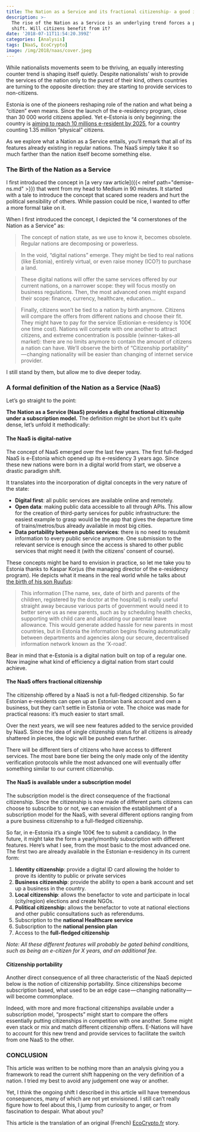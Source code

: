 ```yaml
---
title: The Nation as a Service and its fractional citizenship- a good idea?
description: >-
  The rise of the Nation as a Service is an underlying trend forces a paradigm
  shift. Will citizens benefit from it?
date: '2018-07-11T11:54:20.399Z'
categories: [Analysis]
tags: [NaaS, EcoCrypto]
image: /img/2018/naas/cover.jpeg
---
```


While nationalists movements seem to be thriving, an equally interesting counter trend is shaping itself quietly. Despite nationalists’ wish to provide the services of the nation only to the purest of their kind, others countries are turning to the opposite direction: they are starting to provide services to non-citizens.

Estonia is one of the pioneers reshaping role of the nation and what being a “citizen” even means. Since the launch of the e-residency program, close than 30 000 world citizens applied. Yet e-Estonia is only beginning: the country is [aiming to reach 10 millions e-resident by 2025](https://medium.com/e-residency-blog/happy-3rd-birthday-to-our-global-e-resident-community-7143adc73994), for a country counting 1.35 million “physical” citizens.

As we explore what a Nation as a Service entails, you’ll remark that all of its features already existing in regular nations. The NaaS simply take it so much farther than the nation itself become something else.

### The Birth of the Nation as a Service

I first introduced the concept in [a very raw article]({{< relref path="demise-ns.md" >}}) that went from my head to Medium in 90 minutes. It started with a tale to introduce the concept that scared some readers and hurt the political sensibility of others. While passion could be nice, I wanted to offer a more formal take on it.

When I first introduced the concept, I depicted the “4 cornerstones of the Nation as a Service” as:

> The concept of nation state, as we use to know it, becomes obsolete. Regular nations are decomposing or powerless.

> In the void, “digital nations” emerge. They might be tied to real nations (like Estonia), entirely virtual, or even raise money (ICO?) to purchase a land.

> These digital nations will offer the same services offered by our current nations, on a narrower scope: they will focus mostly on business regulations. Then, the most advanced ones might expand their scope: finance, currency, healthcare, education…

> Finally, citizens won’t be tied to a nation by birth anymore. Citizens will compare the offers from different nations and choose their fit. They might have to pay for the service (Estionian e-residency is 100€ one time cost). Nations will compete with one another to attract citizens, and extreme concentration is possible (winner-takes-all market): there are no limits anymore to contain the amount of citizens a nation can have. We’ll observe the birth of “Citizenship portability” — changing nationality will be easier than changing of internet service provider.

I still stand by them, but allow me to dive deeper today.

### A formal definition of the Nation as a Service (NaaS)

Let’s go straight to the point:

**The Nation as a Service (NaaS) provides a digital fractional citizenship under a subscription model.** The definition might be short but it’s quite dense, let’s unfold it methodically:

#### The NaaS is digital-native

The concept of NaaS emerged over the last few years. The first full-fledged NaaS is e-Estonia which opened up its e-residency 3 years ago. Since these new nations were born in a digital world from start, we observe a drastic paradigm shift.

It translates into the incorporation of digital concepts in the very nature of the state:

*   **Digital first**: all public services are available online and remotely.
*   **Open data**: making public data accessible to all through APIs. This allow for the creation of third-party services for public infrastructure: the easiest example to grasp would be the app that gives the departure time of trains/metros/bus already available in most big cities.
*   **Data portability between public services**: there is no need to resubmit information to every public service anymore. One submission to the relevant service is enough since the access is shared to other public services that might need it (with the citizens’ consent of course).

These concepts might be hard to envision in practice, so let me take you to Estonia thanks to Kaspar Korjus (the managing director of the e-residency program). He depicts what it means in the real world while he talks about [the birth of his son Ruufus](https://medium.com/e-residency-blog/what-is-a-nation-children-born-today-will-grow-up-with-a-radically-different-answer-b31f14403c3c):

> This information \[The name, sex, date of birth and parents of the children, registered by the doctor at the hospital\] is really useful straight away because various parts of government would need it to better serve us as new parents, such as by scheduling health checks, supporting with child care and allocating our parental leave allowance. This would generate added hassle for new parents in most countries, but in Estonia the information begins flowing automatically between departments and agencies along our secure, decentralised information network known as the ‘X-road’.

Bear in mind that e-Estonia is a digital nation built on top of a regular one. Now imagine what kind of efficiency a digital nation from start could achieve.

#### The NaaS offers fractional citizenship

The citizenship offered by a NaaS is not a full-fledged citizenship. So far Estonian e-residents can open up an Estonian bank account and own a business, but they can’t settle in Estonia or vote. The choice was made for practical reasons: it’s much easier to start small.

Over the next years, we will see new features added to the service provided by NaaS. Since the idea of single citizenship status for all citizens is already shattered in pieces, the logic will be pushed even further.

There will be different tiers of citizens who have access to different services. The most bare bone tier being the only made only of the identity verification protocols while the most advanced one will eventually offer something similar to our current citizenship.

#### The NaaS is available under a subscription model

The subscription model is the direct consequence of the fractional citizenship. Since the citizenship is now made of different parts citizens can choose to subscribe to or not, we can envision the establishment of a subscription model for the NaaS, with several different options ranging from a pure business citizenship to a full-fledged citizenship.

So far, in e-Estonia it’s a single 100€ fee to submit a candidacy. In the future, it might take the form a yearly/monthly subscription with different features. Here’s what I see, from the most basic to the most advanced one. The first two are already available in the Estonian e-residency in its current form:

1.  **Identity citizenship**: provide a digital ID card allowing the holder to prove its identity to public or private services
2.  **Business citizenship**: provide the ability to open a bank account and set up a business in the country.
3.  **Local citizenship**: allows the benefactor to vote and participate in local (city/region) elections and create NGOs.
4.  **Political citizenship:** allows the benefactor to vote at national elections and other public consultations such as referendums.
5.  Subscription to the **national Healthcare service**
6.  Subscription to the **national pension plan**
7.  Access to the **full-fledged citizenship**

_Note: All these different features will probably be gated behind conditions, such as being an e-citizen for X years, and an additional fee._

#### Citizenship portability

Another direct consequence of all three characteristic of the NaaS depicted below is the notion of citizenship portability. Since citizenships become subscription based, what used to be an edge case — changing nationality — will become commonplace.

Indeed, with more and more fractional citizenships available under a subscription model, “prospects” might start to compare the offers essentially putting citizenships in competition with one another. Some might even stack or mix and match different citizenship offers. E-Nations will have to account for this new trend and provide services to facilitate the switch from one NaaS to the other.

### CONCLUSION

This article was written to be nothing more than an analysis giving you a framework to read the current shift happening on the very definition of a nation. I tried my best to avoid any judgement one way or another.

Yet, I think the ongoing shift I described in this article will have tremendous consequences, many of which are not yet envisioned. I still can’t really figure how to feel about this, I jump from curiosity to anger, or from fascination to despair. What about you?

This article is the translation of an original (French) [EcoCrypto.fr](https://ecocrypto.fr) story.
